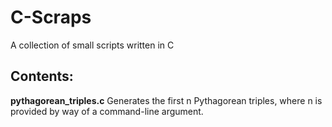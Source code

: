 # C-Scraps

A collection of small scripts written in C

## Contents: 
__pythagorean_triples.c__
Generates the first n Pythagorean triples, where n is provided by way of a command-line argument.
